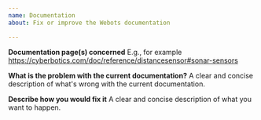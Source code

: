 ```yaml
---
name: Documentation
about: Fix or improve the Webots documentation

---
```


**Documentation page(s) concerned**
E.g., for example https://cyberbotics.com/doc/reference/distancesensor#sonar-sensors

**What is the problem with the current documentation?**
A clear and concise description of what's wrong with the current documentation.

**Describe how you would fix it**
A clear and concise description of what you want to happen.
